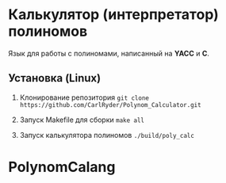 # Калькулятор (интерпретатор) полиномов

Язык для работы с полиномами, написанный на __YACC__ и __C__.

## Установка (Linux)
1. Клонирование репозитория
```git clone https://github.com/CarlRyder/Polynom_Calculator.git```

2. Запуск Makefile для сборки
```make all```

3. Запуск калькулятора полиномов
```./build/poly_calc```
# PolynomCalang
